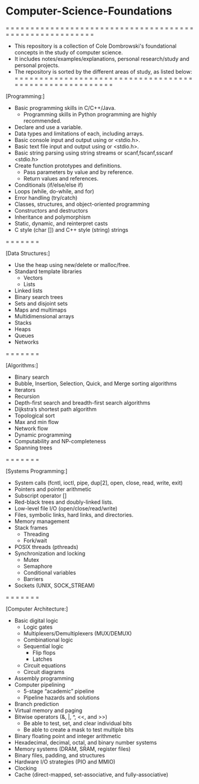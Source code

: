 # Computer-Science-Foundations

= = = = = = = = = = = = = = = = = = = = = = = = = = = = = = = = = = = = = = = = = = = = = = = = = = = = = = = =
- This repository is a collection of Cole Dombrowski's foundational concepts in the study of computer science. 
- It includes notes/examples/explanations, personal research/study and personal projects.
- The repository is sorted by the different areas of study, as listed below:
= = = = = = = = = = = = = = = = = = = = = = = = = = = = = = = = = = = = = = = = = = = = = = = = = = = = = = = =

[Programming:]

- Basic programming skills in C/C++/Java. 
  - Programming skills in Python programming are highly recommended.
- Declare and use a variable.
- Data types and limitations of each, including arrays.
- Basic console input and output using <iostream> or <stdio.h>.
- Basic text file input and output using <fstream> or <stdio.h>.
- Basic string parsing using string streams <sstream> or scanf,fscanf,sscanf <stdio.h>
- Create function prototypes and definitions.
  - Pass parameters by value and by reference.
  - Return values and references.
- Conditionals (if/else/else if)
- Loops (while, do-while, and for)
- Error handling (try/catch)
- Classes, structures, and object-oriented programming
- Constructors and destructors
- Inheritance and polymorphism
- Static, dynamic, and reinterpret casts
- C style (char []) and C++ style (string) strings

= = = = = = =

[Data Structures:]

- Use the heap using new/delete or malloc/free.
- Standard template libraries
  - Vectors
  - Lists
- Linked lists
- Binary search trees
- Sets and disjoint sets
- Maps and multimaps
- Multidimensional arrays
- Stacks
- Heaps
- Queues
- Networks

= = = = = = =

[Algorithms:]

- Binary search
- Bubble, Insertion, Selection, Quick, and Merge sorting algorithms
- Iterators
- Recursion
- Depth-first search and breadth-first search algorithms
- Dijkstra’s shortest path algorithm
- Topological sort
- Max and min flow
- Network flow
- Dynamic programming
- Computability and NP-completeness
- Spanning trees

= = = = = = =

[Systems Programming:]

- System calls (fcntl, ioctl, pipe, dup[2], open, close, read, write, exit)
- Pointers and pointer arithmetic
- Subscript operator []
- Red-black trees and doubly-linked lists.
- Low-level file I/O (open/close/read/write)
- Files, symbolic links, hard links, and directories.
- Memory management
- Stack frames
  - Threading
  - Fork/wait
- POSIX threads (pthreads)
- Synchronization and locking
  - Mutex
  - Semaphore
  - Conditional variables
  - Barriers
- Sockets (UNIX, SOCK_STREAM)

= = = = = = =

[Computer Architecture:]

- Basic digital logic
  - Logic gates
  - Multiplexers/Demultiplexers (MUX/DEMUX)
  - Combinational logic
  - Sequential logic
    - Flip flops
    - Latches
  - Circuit equations
  - Circuit diagrams
- Assembly programming
- Computer pipelining
  - 5-stage “academic” pipeline
  - Pipeline hazards and solutions
- Branch prediction
- Virtual memory and paging
- Bitwise operators (&, |, ^, <<, and >>)
  - Be able to test, set, and clear individual bits
  - Be able to create a mask to test multiple bits
- Binary floating point and integer arithmetic
- Hexadecimal, decimal, octal, and binary number systems
- Memory systems (DRAM, SRAM, register files)
- Binary files, padding, and structures
- Hardware I/O strategies (PIO and MMIO)
- Clocking
- Cache (direct-mapped, set-associative, and fully-associative)
